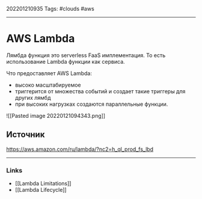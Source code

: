 202201210935
Tags: #clouds #aws 

--- 
# AWS Lambda
Лямбда функция это serverless FaaS имплементация. То есть использование Lambda функции как сервиса.

Что предоставляет AWS Lambda:
- высоко масштабируемое
- триггерится от множества событий и создает такие триггеры для других лямбд
- при высоких нагрузках создаются параллельные функции.

![[Pasted image 20220121094343.png]]

## Источник
https://aws.amazon.com/ru/lambda/?nc2=h_ql_prod_fs_lbd

--- 
### Links
- [[Lambda Limitations]]
- [[Lambda Lifecycle]]